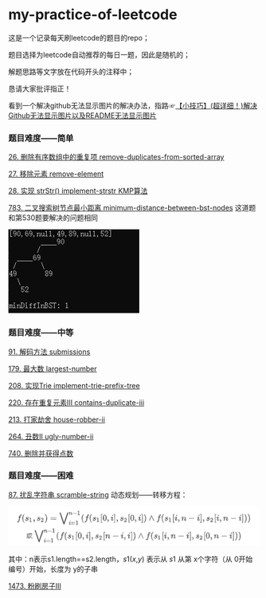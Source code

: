 # my-practice-of-leetcode

这是一个记录每天刷leetcode的题目的repo；

题目选择为leetcode自动推荐的每日一题，因此是随机的；

解题思路等文字放在代码开头的注释中；

恳请大家批评指正！

看到一个解决github无法显示图片的解决办法，指路☞[【小技巧】(超详细！)解决Github无法显示图片以及README无法显示图片](https://blog.csdn.net/qq_41709370/article/details/106282229)

### 题目难度——简单

[26. 删除有序数组中的重复项 remove-duplicates-from-sorted-array](https://github.com/honeysuckcle/my-practice-of-leetcode/blob/main/easy/26%20remove-duplicates-from-sorted-array.cpp)

[27. 移除元素 remove-element](https://github.com/honeysuckcle/my-practice-of-leetcode/blob/main/easy/27%20remove-element.cpp)

[28. 实现 strStr() implement-strstr KMP算法](https://github.com/honeysuckcle/my-practice-of-leetcode/blob/main/easy/28实现strStr.cpp)

[783. 二叉搜索树节点最小距离 minimum-distance-between-bst-nodes](https://github.com/honeysuckcle/my-practice-of-leetcode/blob/main/easy/783%20%E4%BA%8C%E5%8F%89%E6%90%9C%E7%B4%A2%E6%A0%91%E8%8A%82%E7%82%B9%E6%9C%80%E5%B0%8F%E8%B7%9D%E7%A6%BB%20AC.cpp)
这道题和第530题要解决的问题相同

![783 运行截图 /pic/783.jpg](pic/783.jpg)


### 题目难度——中等

[91. 解码方法 submissions](https://github.com/honeysuckcle/my-practice-of-leetcode/blob/main/medium/91submissions.cpp)

[179. 最大数 largest-number](https://github.com/honeysuckcle/my-practice-of-leetcode/blob/main/medium/179%20%E6%9C%80%E5%A4%A7%E6%95%B0%20AC.cpp)

[208. 实现Trie implement-trie-prefix-tree](https://github.com/honeysuckcle/my-practice-of-leetcode/blob/main/medium/208%20%E5%AE%9E%E7%8E%B0Trie%20AC.cpp)

[220. 存在重复元素Ⅲ contains-duplicate-iii](https://github.com/honeysuckcle/my-practice-of-leetcode/blob/main/medium/220%20contains-duplicate-iii.cpp)

[213. 打家劫舍 house-robber-ii](https://github.com/honeysuckcle/my-practice-of-leetcode/blob/main/medium/213%20%E6%89%93%E5%AE%B6%E5%8A%AB%E8%88%8D%E2%85%A1%20AC%200ms.cpp)

[264. 丑数Ⅱ ugly-number-ii](https://github.com/honeysuckcle/my-practice-of-leetcode/blob/main/medium/264%20%E4%B8%91%E6%95%B02%20AC.cpp)

[740. 删除并获得点数](https://github.com/honeysuckcle/my-practice-of-leetcode/blob/main/medium/740delete-and-earn.cpp)

### 题目难度——困难

[87. 扰乱字符串 scramble-string](https://github.com/honeysuckcle/my-practice-of-leetcode/blob/main/hard/87%20scramble-string.cpp)
动态规划——转移方程：

![转移方程 /pic/87.png](./pic/87.png)

其中：n表示s1.length==s2.length，*s*1(*x*,*y*) 表示从 *s*1 从第 x个字符（从 0开始编号）开始，长度为 y的子串

[1473. 粉刷房子Ⅲ](https://github.com/honeysuckcle/my-practice-of-leetcode/blob/main/hard/1473-iteration-AC.cpp)